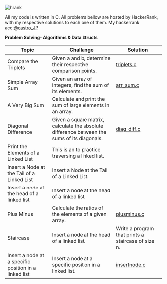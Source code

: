 ![hrank](https://user-images.githubusercontent.com/73347405/119276283-e527f880-bc11-11eb-8759-e5fbdebd8f39.png)

All my code is written in C. All problems bellow are hosted by HackerRank, with my respective solutions to each one of them.
My hackerrank acc:[@castro_JP](https://www.hackerrank.com/castro_JP)

**Problem Solving- Algorithms & Data Structs**

| Topic | Challange | Solution |
| --- | --- | --- |  
| Compare the Triplets | Given a and b, determine their respective comparison points.  | [triplets.c](https://github.com/joaocasr/HackerRank_problems/blob/main/Problem_Solving/triplets.c)|
| Simple Array Sum| Given an array of integers, find the sum of its elements.|[arr_sum.c](https://github.com/joaocasr/HackerRank_problems/blob/main/Problem_Solving/arr_sum.c)|   
| A Very Big Sum| Calculate and print the sum of large elements in an array. |          |
| Diagonal Difference| Given a square matrix, calculate the absolute difference between the sums of its diagonals. |[diag_diff.c](https://github.com/joaocasr/HackerRank_problems/blob/main/Problem_Solving/diag_diff.c)|
| Print the Elements of a Linked List| This is an to practice traversing a linked list. |         |
| Insert a Node at the Tail of a Linked List| Insert a Node at the Tail of a Linked List. |         |
| Insert a node at the head of a linked list| Insert a node at the head of a linked list. |         |
| Plus Minus| Calculate the ratios of the elements of a given array. | [plusminus.c](https://github.com/joaocasr/HackerRank_problems/blob/main/Problem_Solving/plus_minus.c)|
| Staircase| Insert a node at the head of a linked list. |Write a program that prints a staircase of size n. | [staircase.c](https://github.com/joaocasr/HackerRank_problems/blob/main/Problem_Solving/staircase.c)|
| Insert a node at a specific position in a linked list| Insert a node at a specific position in a linked list. | [insertnode.c](https://github.com/joaocasr/HackerRank_problems/blob/main/Problem_Solving/isertnode.c)|
